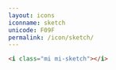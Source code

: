 ```yaml
---
layout: icons
iconname: sketch
unicode: F09F
permalink: /icon/sketch/
---
```


``` html
<i class="mi mi-sketch"></i>
```
